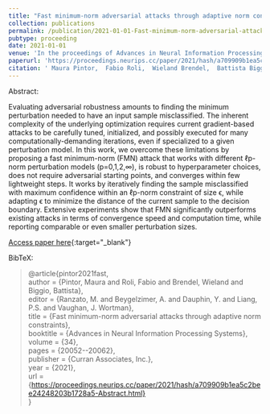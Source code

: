 ```yaml
---
title: "Fast minimum-norm adversarial attacks through adaptive norm constraints"
collection: publications
permalink: /publication/2021-01-01-Fast-minimum-norm-adversarial-attacks-through-adaptive-norm-constraints
pubtype: proceeding
date: 2021-01-01
venue: 'In the proceedings of Advances in Neural Information Processing Systems'
paperurl: 'https://proceedings.neurips.cc/paper/2021/hash/a709909b1ea5c2bee24248203b1728a5-Abstract.html'
citation: ' Maura Pintor,  Fabio Roli,  Wieland Brendel,  Battista Biggio, &quot;Fast minimum-norm adversarial attacks through adaptive norm constraints.&quot; In the proceedings of Advances in Neural Information Processing Systems, 2021.'
---
```

Abstract:

Evaluating adversarial robustness amounts to finding the minimum perturbation needed to have an input sample misclassified. The inherent complexity of the underlying optimization requires current gradient-based attacks to be carefully tuned, initialized, and possibly executed for many computationally-demanding iterations, even if specialized to a given perturbation model. In this work, we overcome these limitations by proposing a fast minimum-norm (FMN) attack that works with different ℓp-norm perturbation models (p=0,1,2,∞), is robust to hyperparameter choices, does not require adversarial starting points, and converges within few lightweight steps. It works by iteratively finding the sample misclassified with maximum confidence within an ℓp-norm constraint of size ϵ, while adapting ϵ to minimize the distance of the current sample to the decision boundary. Extensive experiments show that FMN significantly outperforms existing attacks in terms of convergence speed and computation time, while reporting comparable or even smaller perturbation sizes.

[Access paper here](https://proceedings.neurips.cc/paper/2021/hash/a709909b1ea5c2bee24248203b1728a5-Abstract.html){:target="_blank"}

BibTeX: 
>@article{pintor2021fast,<br>    author = {Pintor, Maura and Roli, Fabio and Brendel, Wieland and Biggio, Battista},<br>    editor = {Ranzato, M. and Beygelzimer, A. and Dauphin, Y. and Liang, P.S. and Vaughan, J. Wortman},<br>    title = {Fast minimum-norm adversarial attacks through adaptive norm constraints},<br>    booktitle = {Advances in Neural Information Processing Systems},<br>    volume = {34},<br>    pages = {20052--20062},<br>    publisher = {Curran Associates, Inc.},<br>    year = {2021},<br>    url = {https://proceedings.neurips.cc/paper/2021/hash/a709909b1ea5c2bee24248203b1728a5-Abstract.html}<br>}<br>